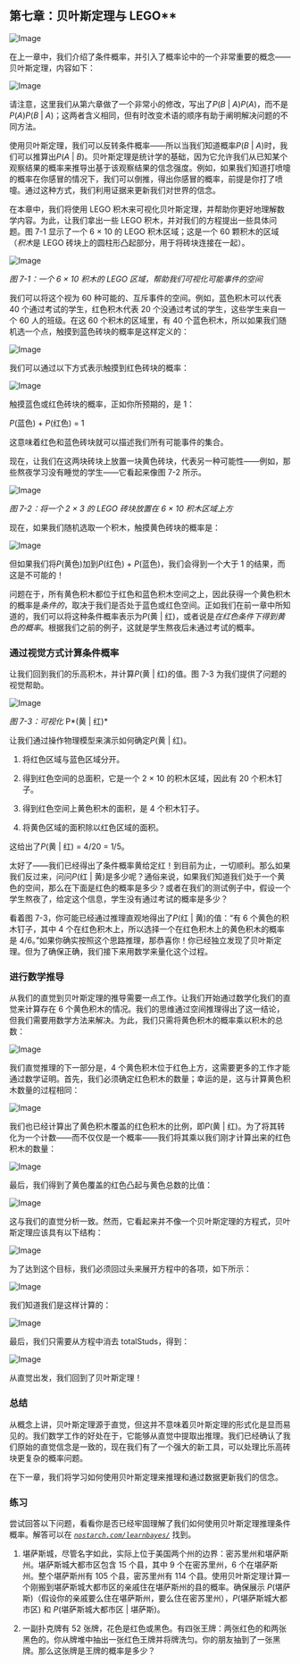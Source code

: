 ## 第七章：贝叶斯定理与 LEGO**

![Image](img/common.jpg)

在上一章中，我们介绍了条件概率，并引入了概率论中的一个非常重要的概念——贝叶斯定理，内容如下：

![Image](img/f0067-01.jpg)

请注意，这里我们从第六章做了一个非常小的修改，写出了*P*(*B* | *A*)*P*(*A*)，而不是*P*(*A*)*P*(*B* | *A*)；这两者含义相同，但有时改变术语的顺序有助于阐明解决问题的不同方法。

使用贝叶斯定理，我们可以反转条件概率——所以当我们知道概率*P*(*B* | *A*)时，我们可以推算出*P*(*A* | *B*)。贝叶斯定理是统计学的基础，因为它允许我们从已知某个观察结果的概率来推导出基于该观察结果的信念强度。例如，如果我们知道打喷嚏的概率在你感冒的情况下，我们可以倒推，得出你感冒的概率，前提是你打了喷嚏。通过这种方式，我们利用证据来更新我们对世界的信念。

在本章中，我们将使用 LEGO 积木来可视化贝叶斯定理，并帮助你更好地理解数学内容。为此，让我们拿出一些 LEGO 积木，并对我们的方程提出一些具体问题。图 7-1 显示了一个 6 × 10 的 LEGO 积木区域；这是一个 60 颗积木的区域（*积木*是 LEGO 砖块上的圆柱形凸起部分，用于将砖块连接在一起）。

![Image](img/07fig01.jpg)

*图 7-1：一个 6 × 10 积木的 LEGO 区域，帮助我们可视化可能事件的空间*

我们可以将这个视为 60 种可能的、互斥事件的空间。例如，蓝色积木可以代表 40 个通过考试的学生，红色积木代表 20 个没通过考试的学生，这些学生来自一个 60 人的班级。在这 60 个积木的区域里，有 40 个蓝色积木，所以如果我们随机选一个点，触摸到蓝色砖块的概率是这样定义的：

![Image](img/f0068-01.jpg)

我们可以通过以下方式表示触摸到红色砖块的概率：

![Image](img/f0068-02.jpg)

触摸蓝色或红色砖块的概率，正如你所预期的，是 1：

*P*(蓝色) + *P*(红色) = 1

这意味着红色和蓝色砖块就可以描述我们所有可能事件的集合。

现在，让我们在这两块砖块上放置一块黄色砖块，代表另一种可能性——例如，那些熬夜学习没有睡觉的学生——它看起来像图 7-2 所示。

![Image](img/07fig02.jpg)

*图 7-2：将一个 2 × 3 的 LEGO 砖块放置在 6 × 10 积木区域上方*

现在，如果我们随机选取一个积木，触摸黄色砖块的概率是：

![Image](img/f0069-01.jpg)

但如果我们将*P*(黄色)加到*P*(红色) + *P*(蓝色)，我们会得到一个大于 1 的结果，而这是不可能的！

问题在于，所有黄色积木都位于红色和蓝色积木空间之上，因此获得一个黄色积木的概率是*条件的*，取决于我们是否处于蓝色或红色空间。正如我们在前一章中所知道的，我们可以将这种条件概率表示为*P*(黄 | 红)，或者说是*在红色条件下得到黄色的概率*。根据我们之前的例子，这就是学生熬夜后未通过考试的概率。

### 通过视觉方式计算条件概率

让我们回到我们的乐高积木，并计算*P*(黄 | 红)的值。图 7-3 为我们提供了问题的视觉帮助。

![Image](img/07fig03.jpg)

*图 7-3：可视化* P*(黄 | 红)*

让我们通过操作物理模型来演示如何确定*P*(黄 | 红)。

1.  将红色区域与蓝色区域分开。

1.  得到红色空间的总面积，它是一个 2 × 10 的积木区域，因此有 20 个积木钉子。

1.  得到红色空间上黄色积木的面积，是 4 个积木钉子。

1.  将黄色区域的面积除以红色区域的面积。

这给出了*P*(黄 | 红) = 4/20 = 1/5。

太好了——我们已经得出了条件概率黄给定红！到目前为止，一切顺利。那么如果我们反过来，问问*P*(红 | 黄)是多少呢？通俗来说，如果我们知道我们处于一个黄色的空间，那么在下面是红色的概率是多少？或者在我们的测试例子中，假设一个学生熬夜了，给定这个信息，学生没有通过考试的概率是多少？

看着图 7-3，你可能已经通过推理直观地得出了*P*(红 | 黄)的值：“有 6 个黄色的积木钉子，其中 4 个在红色积木上，所以选择一个在红色积木上的黄色积木的概率是 4/6。”如果你确实按照这个思路推理，那恭喜你！你已经独立发现了贝叶斯定理。但为了确保正确，我们接下来用数学来量化这个过程。

### 进行数学推导

从我们的直觉到贝叶斯定理的推导需要一点工作。让我们开始通过数学化我们的直觉来计算存在 6 个黄色积木的情况。我们的思维通过空间推理得出了这一结论，但我们需要用数学方法来解决。为此，我们只需将黄色积木的概率乘以积木的总数：

![Image](img/f0071-01.jpg)

我们直觉推理的下一部分是，4 个黄色积木位于红色上方，这需要更多的工作才能通过数学证明。首先，我们必须确定红色积木的数量；幸运的是，这与计算黄色积木数量的过程相同：

![Image](img/f0071-02.jpg)

我们也已经计算出了黄色积木覆盖的红色积木的比例，即*P*(黄 | 红)。为了将其转化为一个计数——而不仅仅是一个概率——我们将其乘以我们刚才计算出来的红色积木的数量：

![Image](img/f0071-03.jpg)

最后，我们得到了黄色覆盖的红色凸起与黄色总数的比值：

![Image](img/f0071-04.jpg)

这与我们的直觉分析一致。然而，它看起来并不像一个贝叶斯定理的方程式，贝叶斯定理应该具有以下结构：

![Image](img/f0071-05.jpg)

为了达到这个目标，我们必须回过头来展开方程中的各项，如下所示：

![Image](img/f0071-06.jpg)

我们知道我们是这样计算的：

![Image](img/f0071-07.jpg)

最后，我们只需要从方程中消去 totalStuds，得到：

![Image](img/f0072-01.jpg)

从直觉出发，我们回到了贝叶斯定理！

### 总结

从概念上讲，贝叶斯定理源于直觉，但这并不意味着贝叶斯定理的形式化是显而易见的。我们数学工作的好处在于，它能够从直觉中提取出推理。我们已经确认了我们原始的直觉信念是一致的，现在我们有了一个强大的新工具，可以处理比乐高砖块更复杂的概率问题。

在下一章，我们将学习如何使用贝叶斯定理来推理和通过数据更新我们的信念。

### 练习

尝试回答以下问题，看看你是否已经牢固理解了我们如何使用贝叶斯定理推理条件概率。解答可以在 *[`nostarch.com/learnbayes/`](https://nostarch.com/learnbayes/)* 找到。

1.  堪萨斯城，尽管名字如此，实际上位于美国两个州的边界：密苏里州和堪萨斯州。堪萨斯城大都市区包含 15 个县，其中 9 个在密苏里州，6 个在堪萨斯州。整个堪萨斯州有 105 个县，密苏里州有 114 个县。使用贝叶斯定理计算一个刚搬到堪萨斯城大都市区的亲戚住在堪萨斯州的县的概率。确保展示 *P*(堪萨斯)（假设你的亲戚要么住在堪萨斯州，要么住在密苏里州），*P*(堪萨斯城大都市区) 和 *P*(堪萨斯城大都市区 | 堪萨斯)。

1.  一副扑克牌有 52 张牌，花色是红色或黑色。有四张王牌：两张红色的和两张黑色的。你从牌堆中抽出一张红色王牌并将牌洗匀。你的朋友抽到了一张黑牌。那么这张牌是王牌的概率是多少？
